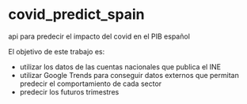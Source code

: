 ﻿# covid_predict_spain
api para predecir el impacto del covid en el PIB español

El objetivo de este trabajo es:
- utilizar los datos de las cuentas nacionales que publica el INE
- utilizar Google Trends para conseguir datos externos que permitan predecir el comportamiento de cada sector
- predecir los futuros trimestres